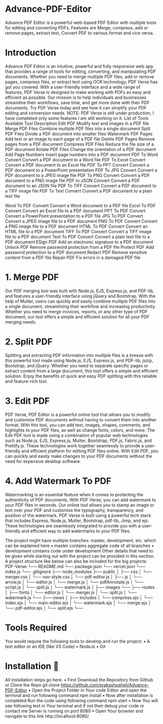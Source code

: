 # Advance-PDF-Editor
Advance PDF Editor is a powerful web-based PDF Editor with multiple tools for editing and converting PDFs. Features are Merge, compress, add or remove pages, extract text, Convert PDF to various format and vice versa.
# Introduction
Advance PDF Editor is an intuitive, powerful and fully responsive web app that provides a range of tools for editing, converting, and manipulating PDF documents. Whether you need to merge multiple PDF files, add or remove pages, compress files, or extract text using OCR technology, PDF Verse has got you covered. With a user-friendly interface and a wide range of features, PDF Verse is designed to make working with PDFs as easy and efficient as possible. Our mission is to help individuals and businesses streamline their workflows, save time, and get more done with their PDF documents. Try PDF Verse today and see how it can simplify your PDF editing and conversion needs.
NOTE: PDF Verse is still under production, I have completed only some features I am still working on it.
List of Tools Available
Tool	Description
Edit PDF
Modify text and images in a PDF file
Merge PDF Files
Combine multiple PDF files into a single document
Split PDF Files
Divide a PDF document into smaller files
Watermark PDF Pages
Add text or an image to each page of a PDF file
Delete PDF Pages
Remove pages from a PDF document
Compress PDF Files	Reduce the file size of a PDF document
Rotate PDF Files
Change the orientation of a PDF document
Add Page Numbers
Insert page numbers into a PDF document
PDF To Word Convert
Convert a PDF document to a Word file
PDF To Excel Convert
Convert a PDF document to an Excel file
PDF To PPT Convert
Convert a PDF document to a PowerPoint presentation
PDF To JPG Convert
Convert a PDF document to a JPEG image file
PDF To PNG Convert
Convert a PDF document to a PNG image file
PDF to JSON Convert
Convert a PDF document to an JSON file
PDF To TIFF Convert
Convert a PDF document to a TIFF image file
PDF To Text Convert
Convert a PDF document to a plain text file
	
Word To PDF Convert	Convert a Word document to a PDF file
Excel To PDF Convert	Convert an Excel file to a PDF document
PPT To PDF Convert	Convert a PowerPoint presentation to a PDF file
JPG To PDF Convert	Convert a JPEG image file to a PDF document
PNG To PDF Convert	Convert a PNG image file to a PDF document
HTML To PDF Convert	Convert an HTML file to a PDF document
TIFF To PDF Convert	Convert a TIFF image file to a PDF document
Text To PDF Convert	Convert a plain text file to a PDF document
ESign PDF	Add an electronic signature to a PDF document
Unlock PDF	Remove password protection from a PDF file
Protect PDF	Add password protection to a PDF document
Redact PDF	Remove sensitive content from a PDF file
Repair PDF	Fix errors in a damaged PDF file
# 1. Merge PDF
Our PDF merging tool was built with Node.js, EJS, Express.js, and PDF-lib, and features a user-friendly interface using jQuery and Bootstrap. With the help of Multer, users can quickly and easily combine multiple PDF files into a single document, streamlining their workflow and increasing productivity. Whether you need to merge invoices, reports, or any other type of PDF document, our tool offers a simple and efficient solution for all your PDF merging needs.
# 2. Split PDF
Splitting and extracting PDF information into multiple files is a breeze with this powerful tool made using Node.js, EJS, Express.js, and PDF-lib, jszip, Bootstrap, and jQuery. Whether you need to separate specific pages or extract content from a large document, this tool offers a simple and efficient solution. Enjoy the benefits of quick and easy PDF splitting with this reliable and feature-rich tool.
# 3. Edit PDF
PDF Verse, PDF Editor is a powerful online tool that allows you to modify and customize PDF documents without having to convert them into another format. With this tool, you can add text, images, shapes, comments, and highlights to your PDF files, as well as change fonts, colors, and more. The Edit PDF tool is made using a combination of popular web technologies such as Node.js, EJS, Express.js, Multer, Bootstrap, PDF.js, Fabric.js, and Prettify.js. These technologies work together seamlessly to provide a user-friendly and efficient platform for editing PDF files online. With Edit PDF, you can quickly and easily make changes to your PDF documents without the need for expensive desktop software.
# 4. Add Watermark To PDF
Watermarking is an essential feature when it comes to protecting the authenticity of PDF documents. With PDF Verse, you can add watermark to your PDF files in seconds. Our online tool allows you to stamp an image or text over your PDF and customize the typography, transparency, and position of the watermark. PDF Verse is built using a powerful tech stack that includes Express, Node.js, Multer, Bootstrap, pdf-lib, Jimp, and ejs. These technologies are seamlessly integrated to provide you with a user-friendly and efficient way to add watermarks to your PDF files.

The project might have multiple branches: master, development, etc. which can be explained here
•	master contains aggregate code of all branches
•	development contains code under development
Other details that need to be given while starting out with the project can be provided in this section. A project structure like below can also be included for the big projects:
	PDF-Verse
	└── README.md
	└── package.json
	└── vercel.json
	└── index.js
	└── .gitignore
	├── node_modules
	├── public
	│   ├── css
	│	└── merger.css
	│	└── nav-style.css
	│	└── pdf-editor.js
	│   ├── js
	│	└── arrow.js
	│	└── editor.js
	│	└── merge.js
	│	└── pdfAnnotate.js
	│	└── script.js
	│	└── split.js
	│	└── watermark.js
	│   ├── images
	└──
	├── routes
	│	├── fonts
	│	└── editor.js
	│	└── merger.js
	│	└── split.js
	│	└── watermark.js
	└──
	├── views
	│	├── includes
	│	└── compress.ejs
	│	└── index.ejs
	│	└── main-editor.ejs
	│	└── watermark.ejs
	│	└── merge.ejs
	│	└── pdf-editor.ejs
	│	└── split.ejs
	└──
# Tools Required
You would require the following tools to develop and run the project:
•	A text editor or an IDE (like VS Code)
•	NodeJs
•	Git
# Installation 🔭
All installation steps go here.
•	First Download the Repository from Github or Clone the Repo
git clone https://github.com/prakashpaheli/Advance-PDF-Editor
•	Open the Project Folder in Your code Editor and open the terminal and run following command
npm install
•	Now after installation is completed Run the code using following command
npm start
•	Now You will see following text in Your terminal and if not then debug your code or contact me
Server is running on port 8080
•	Open Your browser and navigate to this link
http://localhost:8080/


